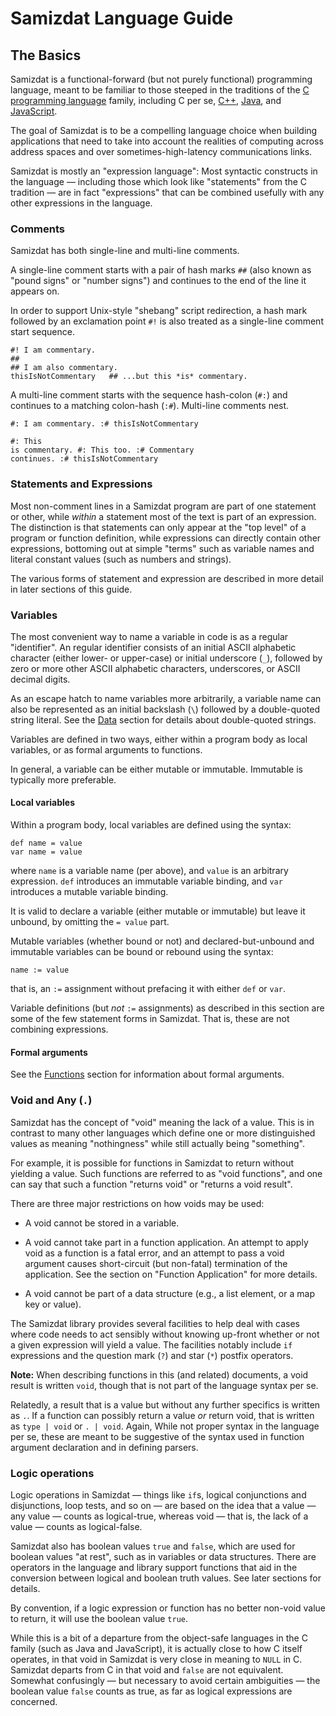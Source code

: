 Samizdat Language Guide
=======================

The Basics
----------

Samizdat is a functional-forward (but not purely functional) programming
language, meant to be familiar to those steeped in the traditions of the
[C programming
language](https://en.wikipedia.org/wiki/C_%28programming_language%29)
family, including C per se, [C++](https://en.wikipedia.org/wiki/C%2B%2B),
[Java](https://en.wikipedia.org/wiki/Java_%28programming_language%29),
and [JavaScript](https://en.wikipedia.org/wiki/JavaScript).

The goal of Samizdat is to be a compelling language choice when building
applications that need to take into account the realities of computing
across address spaces and over sometimes-high-latency communications links.

Samizdat is mostly an "expression language": Most syntactic constructs in
the language &mdash; including those which look like "statements" from the
C tradition &mdash; are in fact "expressions" that can be combined usefully
with any other expressions in the language.

### Comments

Samizdat has both single-line and multi-line comments.

A single-line comment starts with a pair of hash marks `##` (also
known as "pound signs" or "number signs") and continues to the
end of the line it appears on.

In order to support Unix-style "shebang" script redirection,
a hash mark followed by an exclamation point `#!` is also treated as a
single-line comment start sequence.

```
#! I am commentary.
##
## I am also commentary.
thisIsNotCommentary   ## ...but this *is* commentary.
```

A multi-line comment starts with the sequence hash-colon (`#:`) and continues
to a matching colon-hash (`:#`). Multi-line comments nest.

```
#: I am commentary. :# thisIsNotCommentary

#: This
is commentary. #: This too. :# Commentary
continues. :# thisIsNotCommentary
```

### Statements and Expressions

Most non-comment lines in a Samizdat program are part of one statement
or other, while *within* a statement most of the text is part of an
expression. The distinction is that statements can only appear at
the "top level" of a program or function definition, while expressions
can directly contain other expressions, bottoming out at simple "terms"
such as variable names and literal constant values (such as numbers
and strings).

The various forms of statement and expression are described in more
detail in later sections of this guide.


### Variables

The most convenient way to name a variable in code is as a regular
"identifier". An regular identifier consists of an initial ASCII alphabetic
character (either lower- or upper-case) or initial underscore (`_`),
followed by zero or more other ASCII alphabetic characters, underscores, or
ASCII decimal digits.

As an escape hatch to name variables more arbitrarily, a variable name
can also be represented as an initial backslash (`\`) followed by a
double-quoted string literal. See the [Data](02-data.md) section for
details about double-quoted strings.

Variables are defined in two ways, either within a program body as local
variables, or as formal arguments to functions.

In general, a variable can be either mutable or immutable. Immutable
is typically more preferable.

#### Local variables

Within a program body, local variables are defined using the syntax:

```
def name = value
var name = value
```

where `name` is a variable name (per above), and `value` is an arbitrary
expression. `def` introduces an immutable variable binding, and
`var` introduces a mutable variable binding.

It is valid to declare a variable (either mutable or immutable) but leave
it unbound, by omitting the `= value` part.

Mutable variables (whether bound or not) and declared-but-unbound and
immutable variables can be bound or rebound using the syntax:

```
name := value
```

that is, an `:=` assignment without prefacing it with either `def` or `var`.

Variable definitions (but *not* `:=` assignments) as described in
this section are some of the few statement forms in Samizdat. That is, these
are not combining expressions.

#### Formal arguments

See the [Functions](03-functions.md) section for information about
formal arguments.

### Void and Any (`.`)

Samizdat has the concept of "void" meaning the lack of a value.
This is in contrast to many other languages which define one or
more distinguished values as meaning "nothingness" while still
actually being "something".

For example, it is possible for functions in Samizdat to return without
yielding a value. Such functions are referred to as "void functions", and
one can say that such a function "returns void" or "returns a void result".

There are three major restrictions on how voids may be used:

* A void cannot be stored in a variable.

* A void cannot take part in a function application. An attempt to
  apply void as a function is a fatal error, and an attempt to pass
  a void argument causes short-circuit (but non-fatal) termination
  of the application. See the section on "Function Application" for
  more details.

* A void cannot be part of a data structure (e.g., a list element,
  or a map key or value).

The Samizdat library provides several facilities to help deal with
cases where code needs to act sensibly without knowing up-front whether
or not a given expression will yield a value. The facilities notably
include `if` expressions and the question mark (`?`) and star (`*`)
postfix operators.

**Note:** When describing functions in this (and related) documents,
a void result is written `void`, though that is not part of the language
syntax per se.

Relatedly, a result that is a value but without any further specifics is
written as `.`. If a function can possibly return a value *or* return void,
that is written as `type | void` or `. | void`. Again, While not proper
syntax in the language per se, these are meant to be suggestive of the
syntax used in function argument declaration and in defining parsers.

### Logic operations

Logic operations in Samizdat &mdash; things like `if`s, logical
conjunctions and disjunctions, loop tests, and so on &mdash;
are based on the idea that a value &mdash; any value &mdash; counts
as logical-true, whereas void &mdash; that is, the lack of a
value &mdash; counts as logical-false.

Samizdat also has boolean values `true` and `false`, which are used
for boolean values "at rest", such as in variables or data structures.
There are operators in the language and library support functions that
aid in the conversion between logical and boolean truth values. See later
sections for details.

By convention, if a logic expression or function has no better non-void
value to return, it will use the boolean value `true`.

While this is a bit of a departure from the object-safe languages in the
C family (such as Java and JavaScript), it is actually close to how C
itself operates, in that void in Samizdat is very close in meaning to
`NULL` in C. Samizdat departs from C in that void and `false` are
not equivalent. Somewhat confusingly &mdash; but necessary to avoid certain
ambiguities &mdash; the boolean value `false` counts as true, as
far as logical expressions are concerned.
